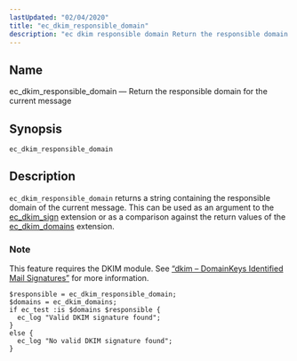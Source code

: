 ```yaml
---
lastUpdated: "02/04/2020"
title: "ec_dkim_responsible_domain"
description: "ec dkim responsible domain Return the responsible domain for the current message ec dkim responsible domain ec dkim responsible domain returns a string containing the responsible domain of the current message This can be used as an argument to the ec dkim sign extension or as a comparison against the..."
---
```


<a name="sieve.ref.ec_dkim_responsible_domain"></a> 
## Name

ec_dkim_responsible_domain — Return the responsible domain for the current message

## Synopsis

`ec_dkim_responsible_domain`

<a name="idp29405856"></a> 
## Description

`ec_dkim_responsible_domain` returns a string containing the responsible domain of the current message. This can be used as an argument to the [ec_dkim_sign](/momentum/3/3-reference/sieve-ref-ec-dkim-sign) extension or as a comparison against the return values of the [ec_dkim_domains](/momentum/3/3-reference/sieve-ref-ec-dkim-domains) extension.

### Note

This feature requires the DKIM module. See [“dkim – DomainKeys Identified Mail Signatures”](/momentum/3/3-reference/modules-dkim) for more information.

<a name="example.ec_dkim_responsible"></a> 


```
$responsible = ec_dkim_responsible_domain;
$domains = ec_dkim_domains;
if ec_test :is $domains $responsible {
  ec_log "Valid DKIM signature found";
}
else {
  ec_log "No valid DKIM signature found";
}
```